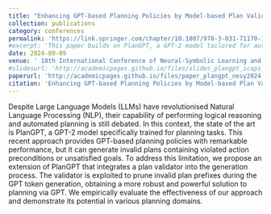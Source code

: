 ```yaml
---
title: "Enhancing GPT-based Planning Policies by Model-based Plan Validation"
collection: publications
category: conferences
permalink: 'https://link.springer.com/chapter/10.1007/978-3-031-71170-1_26'
#excerpt: 'This paper builds on PlanGPT, a GPT-2 model tailored for automated planning tasks, which, despite strong performance, can produce invalid plans that violate preconditions or fail to meet goal fluents. To improve reliability, we propose an enhanced version of PlanGPT that incorporates a plan validator into the token generation process. This validator filters out invalid plan sequences as they are being generated, resulting in more accurate plans. The method is tested across multiple planning domains, showing improved robustness and effectiveness. https://link.springer.com/chapter/10.1007/978-3-031-71170-1_26'
date: 2024-09-09
venue: ' 18th International Conference of Neural-Symbolic Learning and Reasoning (NeSy), 2024'
#slidesurl: 'http://academicpages.github.io/files/slides_plangpt_icaps_2024.pdf'
paperurl: 'http://academicpages.github.io/files/paper_plangpt_nesy2024.pdf'
citation: 'Enhancing GPT-based Planning Policies by Model-based Plan Validation, N. Rossetti, M. Tummolo, AE. Gerevini, M. Olivato, L. Putelli, I. Serina - Proceedings of the 18th International Conference of Neural-Symbolic Learning and Reasoning (NeSy), 2024'
---
```


Despite Large Language Models (LLMs) have revolutionised Natural Language Processing (NLP), their capability of performing logical reasoning and automated planning is still debated. In this context, the state of the art is PlanGPT, a GPT-2 model specifically trained for planning tasks. This recent approach provides GPT-based planning policies with remarkable performance, but it can generate invalid plans containing violated action preconditions or unsatisfied goals. To address this limitation, we propose an extension of PlanGPT that integrates a plan validator into the generation process. The validator is exploited to prune invalid plan prefixes during the GPT token generation, obtaining a more robust and powerful solution to planning via GPT. We empirically evaluate the effectiveness of our approach and demonstrate its potential in various planning domains.